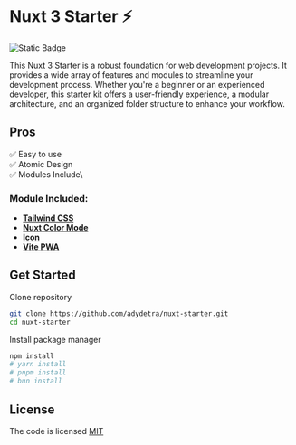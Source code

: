 # Nuxt 3 Starter ⚡️

![Static Badge](https://img.shields.io/badge/license-MIT-brightgreen?label=LICENSE)

This Nuxt 3 Starter is a robust foundation for web development projects. It provides a wide array of features and modules to streamline your development process. Whether you're a beginner or an experienced developer, this starter kit offers a user-friendly experience, a modular architecture, and an organized folder structure to enhance your workflow.

## Pros

✅ Easy to use\
✅ Atomic Design\
✅ Modules Include\

### Module Included:

- **[Tailwind CSS](https://nuxt.com/modules/tailwindcss)**
- **[Nuxt Color Mode](https://nuxt.com/modules/color-mode)**
- **[Icon](https://nuxt.com/modules/icon)**
- **[Vite PWA](https://nuxt.com/modules/vite-pwa-nuxt)**

## Get Started

Clone repository

```bash
git clone https://github.com/adydetra/nuxt-starter.git
cd nuxt-starter
```

Install package manager

```bash
npm install
# yarn install
# pnpm install
# bun install
```

## License

The code is licensed [MIT](LICENSE)
